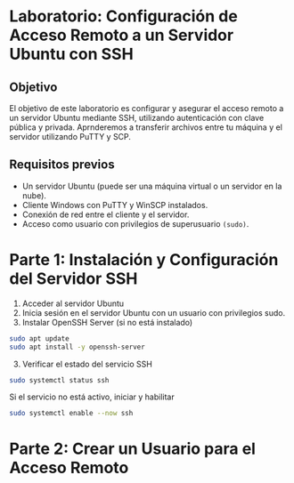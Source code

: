 # Laboratorio: Configuración de Acceso Remoto a un Servidor Ubuntu con SSH
## Objetivo
El objetivo de este laboratorio es configurar y asegurar el acceso remoto a un servidor Ubuntu mediante SSH, utilizando autenticación con clave pública y privada. Aprnderemos a transferir archivos entre tu máquina y el servidor utilizando PuTTY y SCP.

## Requisitos previos
- Un servidor Ubuntu (puede ser una máquina virtual o un servidor en la nube).
- Cliente Windows con PuTTY y WinSCP instalados.
- Conexión de red entre el cliente y el servidor.
- Acceso como usuario con privilegios de superusuario `(sudo)`.

# Parte 1: Instalación y Configuración del Servidor SSH
1. Acceder al servidor Ubuntu
2. Inicia sesión en el servidor Ubuntu con un usuario con privilegios sudo.
3. Instalar OpenSSH Server (si no está instalado)

```bash
sudo apt update
sudo apt install -y openssh-server
```
3. Verificar el estado del servicio SSH
```bash
sudo systemctl status ssh
```
Si el servicio no está activo, iniciar y habilitar 
```bash
sudo systemctl enable --now ssh
```

# Parte 2: Crear un Usuario para el Acceso Remoto
